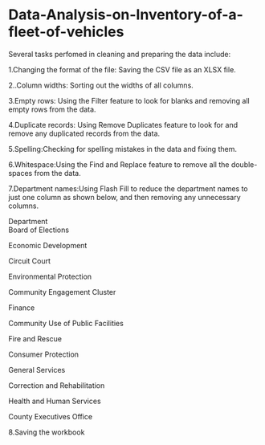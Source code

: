 # Data-Analysis-on-Inventory-of-a-fleet-of-vehicles

Several tasks perfomed in cleaning and preparing the data include:

1.Changing the format of the file: Saving the CSV file as an XLSX file.

2..Column widths: Sorting out the widths of all columns.

3.Empty rows: Using the Filter feature to look for blanks and removing all empty rows from the data.

4.Duplicate records: Using Remove Duplicates feature to look for and remove any duplicated records from the data.

5.Spelling:Checking for spelling mistakes in the data and fixing them.

6.Whitespace:Using the Find and Replace feature to remove all the double-spaces from the data.

7.Department names:Using Flash Fill to reduce the department names to just one column as shown below, and then removing any unnecessary columns.

Department	
Board of Elections

Economic Development

Circuit Court	

Environmental Protection

Community Engagement Cluster	

Finance

Community Use of Public Facilities

Fire and Rescue

Consumer Protection	

General Services

Correction and Rehabilitation	

Health and Human Services

County Executives Office	

8.Saving the workbook
